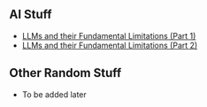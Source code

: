 ## AI Stuff
- [LLMs and their Fundamental Limitations (Part 1)](essays/llms-and-their-fundamental-limitations-part-1.html)
- [LLMs and their Fundamental Limitations (Part 2)](essays/LLM-part2.md)
## Other Random Stuff
- To be added later

